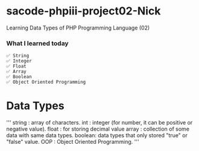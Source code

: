# sacode-phpiii-project02-Nick
Learning Data Types of PHP Programming Language (02)

### What I learned today
	✅ String
	✅ Integer
	✅ Float
	✅ Array
	✅ Boolean
	✅ Object Oriented Programming

# Data Types
'''
	string : array of characters.
	int    : integer (for number, it can be positive or negative value).
	float  : for storing decimal value
	array  : collection of some data with same data types.
	boolean: data types that only stored "true" or "false" value.
	OOP    : Object Oriented Programming.
'''